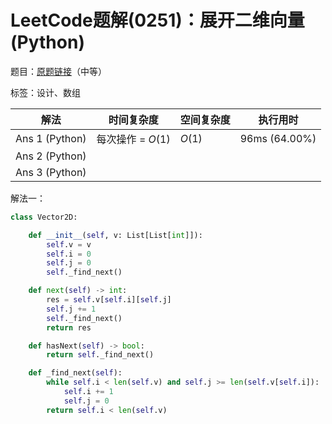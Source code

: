 # LeetCode题解(0251)：展开二维向量(Python)

题目：[原题链接](https://leetcode-cn.com/problems/flatten-2d-vector/)（中等）

标签：设计、数组

| 解法           | 时间复杂度        | 空间复杂度 | 执行用时      |
| -------------- | ----------------- | ---------- | ------------- |
| Ans 1 (Python) | 每次操作 = $O(1)$ | $O(1)$     | 96ms (64.00%) |
| Ans 2 (Python) |                   |            |               |
| Ans 3 (Python) |                   |            |               |

解法一：

```python
class Vector2D:

    def __init__(self, v: List[List[int]]):
        self.v = v
        self.i = 0
        self.j = 0
        self._find_next()

    def next(self) -> int:
        res = self.v[self.i][self.j]
        self.j += 1
        self._find_next()
        return res

    def hasNext(self) -> bool:
        return self._find_next()

    def _find_next(self):
        while self.i < len(self.v) and self.j >= len(self.v[self.i]):
            self.i += 1
            self.j = 0
        return self.i < len(self.v)
```